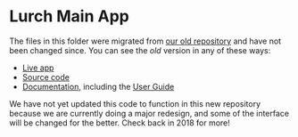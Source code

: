 
# Lurch Main App

The files in this folder were migrated from
[our old repository](https://github.com/nathancarter/weblurch) and have not
been changed since.  You can see the *old* version in any of these ways:
 * [Live app](http://nathancarter.github.io/weblurch/app/app.html)
 * [Source code](https://github.com/nathancarter/weblurch/blob/master/app/main-app-basics-solo.litcoffee)
 * [Documentation](http://nathancarter.github.io/weblurch/docs/), including
   the [User Guide](http://nathancarter.github.io/weblurch/docs/user-guide/)

We have not yet updated this code to function in this new repository because
we are currently doing a major redesign, and some of the interface will be
changed for the better.  Check back in 2018 for more!
